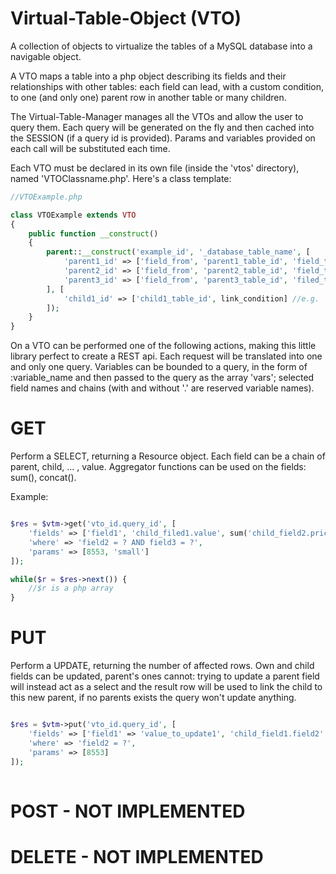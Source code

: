 # Virtual-Table-Object (VTO)
A collection of objects to virtualize the tables of a MySQL database into a navigable object.

A VTO maps a table into a php object describing its fields and their relationships with other tables: each field can lead, with a custom condition, to one (and only one) parent row in another table or many children.

The Virtual-Table-Manager manages all the VTOs and allow the user to query them. Each query will be generated on the fly and then cached into the SESSION (if a query id is provided). Params and variables provided on each call will be substituted each time.

Each VTO must be declared in its own file (inside the 'vtos' directory), named 'VTOClassname.php'. Here's a class template:

```php
//VTOExample.php

class VTOExample extends VTO
{
	public function __construct() 
	{
		parent::__construct('example_id', '_database_table_name', [
			'parent1_id' => ['field_from', 'parent1_table_id', 'field_to'], //e.g. 'parent' => ['parent', 'parent_table_id', 'ID']
			'parent2_id' => ['field_from', 'parent2_table_id', 'field_to'],
			'parent3_id' => ['field_from', 'parent3_table_id', 'filed_to']
		], [
			'child1_id' => ['child1_table_id', link_condition] //e.g. 'example_id.child > child1_table_id.ID'
		]);
	}
}
```

On a VTO can be performed one of the following actions, making this little library perfect to create a REST api. Each request will be translated into one and only one query.
Variables can be bounded to a query, in the form of :variable_name and then passed to the query as the array 'vars'; selected field names and chains (with and without '.' are reserved variable names).

# GET
Perform a SELECT, returning a Resource object.
Each field can be a chain of parent, child, ... , value. Aggregator functions can be used on the fields: sum(), concat().

Example:

```php

$res = $vtm->get('vto_id.query_id', [
	'fields' => ['field1', 'child_filed1.value', sum('child_field2.price'), 'parent_field1.tyepology'],
	'where' => 'field2 = ? AND field3 = ?',
	'params' => [8553, 'small']
]);

while($r = $res->next()) {
	//$r is a php array
}

```

# PUT
Perform a UPDATE, returning the number of affected rows.
Own and child fields can be updated, parent's ones cannot: trying to update a parent field will instead act as a select and the result row will be used to link the child to this new parent, if no parents exists the query won't update anything.

```php

$res = $vtm->put('vto_id.query_id', [ 
	'fields' => ['field1' => 'value_to_update1', 'child_field1.field2' => 'value_to_update2', 'parent_field1.field3' => 'value_to_update3', 'parent_field1.child_field2.field4' => 'value_to_update4'],
	'where' => 'field2 = ?',
	'params' => [8553]
]);
	
```

# POST - NOT IMPLEMENTED


# DELETE - NOT IMPLEMENTED

